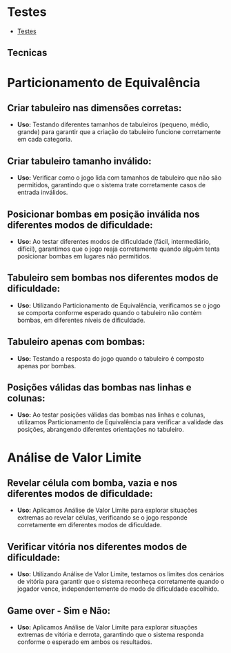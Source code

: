 # Testes

- [Testes](./Testes.md)

## Tecnicas

# Particionamento de Equivalência

## Criar tabuleiro nas dimensões corretas:

- **Uso:** Testando diferentes tamanhos de tabuleiros (pequeno, médio, grande) para garantir que a criação do tabuleiro funcione corretamente em cada categoria.

## Criar tabuleiro tamanho inválido:

- **Uso:** Verificar como o jogo lida com tamanhos de tabuleiro que não são permitidos, garantindo que o sistema trate corretamente casos de entrada inválidos.

## Posicionar bombas em posição inválida nos diferentes modos de dificuldade:

- **Uso:** Ao testar diferentes modos de dificuldade (fácil, intermediário, difícil), garantimos que o jogo reaja corretamente quando alguém tenta posicionar bombas em lugares não permitidos.

## Tabuleiro sem bombas nos diferentes modos de dificuldade:

- **Uso:** Utilizando Particionamento de Equivalência, verificamos se o jogo se comporta conforme esperado quando o tabuleiro não contém bombas, em diferentes níveis de dificuldade.

## Tabuleiro apenas com bombas:

- **Uso:** Testando a resposta do jogo quando o tabuleiro é composto apenas por bombas.


## Posições válidas das bombas nas linhas e colunas:

- **Uso:** Ao testar posições válidas das bombas nas linhas e colunas, utilizamos Particionamento de Equivalência para verificar a validade das posições, abrangendo diferentes orientações no tabuleiro.

# Análise de Valor Limite

## Revelar célula com bomba, vazia e nos diferentes modos de dificuldade:

- **Uso:** Aplicamos Análise de Valor Limite para explorar situações extremas ao revelar células, verificando se o jogo responde corretamente em diferentes modos de dificuldade.

## Verificar vitória nos diferentes modos de dificuldade:

- **Uso:** Utilizando Análise de Valor Limite, testamos os limites dos cenários de vitória para garantir que o sistema reconheça corretamente quando o jogador vence, independentemente do modo de dificuldade escolhido.

## Game over - Sim e Não:

- **Uso:** Aplicamos Análise de Valor Limite para explorar situações extremas de vitória e derrota, garantindo que o sistema responda conforme o esperado em ambos os resultados.
